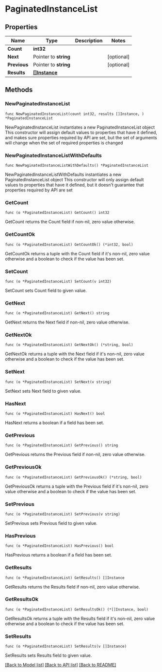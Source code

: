 # PaginatedInstanceList

## Properties

Name | Type | Description | Notes
------------ | ------------- | ------------- | -------------
**Count** | **int32** |  | 
**Next** | Pointer to **string** |  | [optional] 
**Previous** | Pointer to **string** |  | [optional] 
**Results** | [**[]Instance**](Instance.md) |  | 

## Methods

### NewPaginatedInstanceList

`func NewPaginatedInstanceList(count int32, results []Instance, ) *PaginatedInstanceList`

NewPaginatedInstanceList instantiates a new PaginatedInstanceList object
This constructor will assign default values to properties that have it defined,
and makes sure properties required by API are set, but the set of arguments
will change when the set of required properties is changed

### NewPaginatedInstanceListWithDefaults

`func NewPaginatedInstanceListWithDefaults() *PaginatedInstanceList`

NewPaginatedInstanceListWithDefaults instantiates a new PaginatedInstanceList object
This constructor will only assign default values to properties that have it defined,
but it doesn't guarantee that properties required by API are set

### GetCount

`func (o *PaginatedInstanceList) GetCount() int32`

GetCount returns the Count field if non-nil, zero value otherwise.

### GetCountOk

`func (o *PaginatedInstanceList) GetCountOk() (*int32, bool)`

GetCountOk returns a tuple with the Count field if it's non-nil, zero value otherwise
and a boolean to check if the value has been set.

### SetCount

`func (o *PaginatedInstanceList) SetCount(v int32)`

SetCount sets Count field to given value.


### GetNext

`func (o *PaginatedInstanceList) GetNext() string`

GetNext returns the Next field if non-nil, zero value otherwise.

### GetNextOk

`func (o *PaginatedInstanceList) GetNextOk() (*string, bool)`

GetNextOk returns a tuple with the Next field if it's non-nil, zero value otherwise
and a boolean to check if the value has been set.

### SetNext

`func (o *PaginatedInstanceList) SetNext(v string)`

SetNext sets Next field to given value.

### HasNext

`func (o *PaginatedInstanceList) HasNext() bool`

HasNext returns a boolean if a field has been set.

### GetPrevious

`func (o *PaginatedInstanceList) GetPrevious() string`

GetPrevious returns the Previous field if non-nil, zero value otherwise.

### GetPreviousOk

`func (o *PaginatedInstanceList) GetPreviousOk() (*string, bool)`

GetPreviousOk returns a tuple with the Previous field if it's non-nil, zero value otherwise
and a boolean to check if the value has been set.

### SetPrevious

`func (o *PaginatedInstanceList) SetPrevious(v string)`

SetPrevious sets Previous field to given value.

### HasPrevious

`func (o *PaginatedInstanceList) HasPrevious() bool`

HasPrevious returns a boolean if a field has been set.

### GetResults

`func (o *PaginatedInstanceList) GetResults() []Instance`

GetResults returns the Results field if non-nil, zero value otherwise.

### GetResultsOk

`func (o *PaginatedInstanceList) GetResultsOk() (*[]Instance, bool)`

GetResultsOk returns a tuple with the Results field if it's non-nil, zero value otherwise
and a boolean to check if the value has been set.

### SetResults

`func (o *PaginatedInstanceList) SetResults(v []Instance)`

SetResults sets Results field to given value.



[[Back to Model list]](../README.md#documentation-for-models) [[Back to API list]](../README.md#documentation-for-api-endpoints) [[Back to README]](../README.md)



